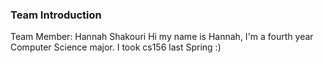### Team Introduction

Team Member: Hannah Shakouri
Hi my name is Hannah, I'm a fourth year Computer Science major. I took cs156 last Spring :)
